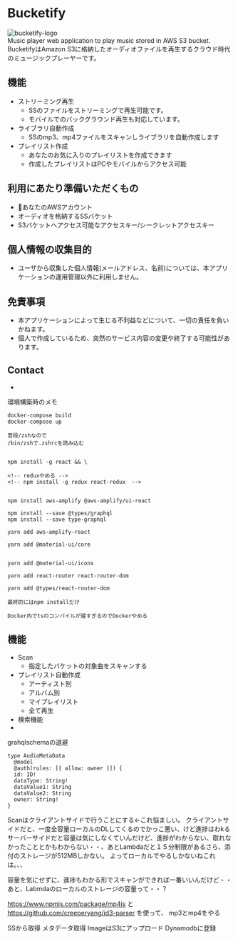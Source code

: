 # Bucketify

![bucketify-logo](bucketify/build/static/media/bucketify_logo.43f80d6b.png)  
Music player web application to play music stored in  AWS S3 bucket.  
BucketifyはAmazon S3に格納したオーディオファイルを再生するクラウド時代のミュージックプレーヤーです。  

## 機能
- ストリーミング再生
  - SSのファイルをストリーミングで再生可能です。
  - モバイルでのバックグラウンド再生も対応しています。
- ライブラリ自動作成
  - SSのmp3、mp4ファイルをスキャンしライブラリを自動作成します
- プレイリスト作成
  - あなたのお気に入りのプレイリストを作成できます
  - 作成したプレイリストはPCやモバイルからアクセス可能

## 利用にあたり準備いただくもの
- あなたのAWSアカウント
- オーディオを格納するSSバケット
- S3バケットへアクセス可能なアクセスキー/シークレットアクセスキー

## 個人情報の収集目的
- ユーザから収集した個人情報(メールアドレス、名前)については、本アプリケーションの運用管理以外に利用しません。

## 免責事項
- 本アプリケーションによって生じる不利益などについて、一切の責任を負いかねます。
- 個人で作成しているため、突然のサービス内容の変更や終了する可能性があります。

## Contact
- 

環境構築時のメモ
```
docker-compose build
docker-compose up

普段/zshなので
/bin/zshで.zshrcを読み込む


npm install -g react && \ 

<!-- reduxやめる -->
<!-- npm install -g redux react-redux  -->


npm install aws-amplify @aws-amplify/ui-react

npm install --save @types/graphql
npm install --save type-graphql

yarn add aws-amplify-react

yarn add @material-ui/core


yarn add @material-ui/icons

yarn add react-router react-router-dom

yarn add @types/react-router-dom

最終的にはnpm installだけ

Docker内でtsのコンパイルが遅すぎるのでDockerやめる
```

## 機能
- Scan
  - 指定したバケットの対象曲をスキャンする
- プレイリスト自動作成
  - アーティスト別
  - アルバム別
  - マイプレイリスト
  - 全て再生
- 検索機能
- 

grahqlschemaの退避

```
type AudioMetaData
  @model
  @auth(rules: [{ allow: owner }]) {
  id: ID!
  dataType: String!
  dataValue1: String
  dataValue2: String
  owner: String!
}
```

Scanはクライアントサイドで行うことにする<-これ悩ましい。
クライアントサイドだと、一度全容量ローカルのDLしてくるのでかっこ悪い、けど進捗はわkる
サーバーサイドだと容量は気にしなくていんだけど、進捗がわからない、取れなかったこととかもわからない・・、あとLambdaだと１５分制限があるさら、添付のストレージが512MBしかない。
よってローカルでやるしかないねこれは。、、

容量を気にせずに、進捗もわかる形でスキャンができれば一番いいんだけど・・
あと、Labmdaのローカルのストレージの容量って・・？

https://www.npmjs.com/package/mp4js
と
https://github.com/creeperyang/id3-parser
を使って、
mp3とmp4をやる

SSから取得
メタデータ取得
ImageはS3にアップロード
Dynamodbに登録

